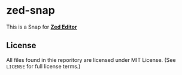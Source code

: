 # zed-snap

This is a Snap for [**Zed Editor**](https://zed.dev)

## License
All files found in thie reporitory are licensed under MIT License. (See `LICENSE` for full license terms.)

